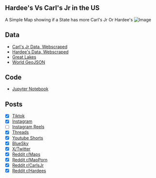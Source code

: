 ## Hardee's Vs Carl's Jr in the US
A Simple Map showing if a State has more Carl's Jr Or Hardee's
![Image](https://drive.google.com/uc?export=view&id=1nb3KtkGybXNxmuKprl2l4zU2b1sIwU29)

## Data
* [Carl's Jr Data, Webscraped](../../restaurants/CarlsJr_Per_State/)
* [Hardee's Data, Webscraped](../../restaurants/Hardees_Per_State/)
* [Great Lakes](https://usicecenter.gov/Products/GreatLakesData)
* [World GeoJSON](https://public.opendatasoft.com/explore/dataset/world-administrative-boundaries/export/?flg=en-us)

## Code
* [Jupyter Notebook](FormatData.ipynb)

## Posts
- [x] [Tiktok](https://www.tiktok.com/@vinemapper/video/7470577252862840110)
- [x] [Instagram](https://www.instagram.com/p/DF-uMomvPhh/)
- [ ] [Instagram Reels]()
- [x] [Threads](https://www.threads.net/@vinemapper/post/DF-uNL_Pdx7)
- [x] [Youtube Shorts](https://youtube.com/shorts/vARRWtfizLY)
- [x] [BlueSky](https://bsky.app/profile/vinemapper.bsky.social/post/3lhymukaso224)
- [x] [X/Twitter](https://x.com/VineMapper/status/1889718215883870636)
- [x] [Reddit r/Maps](https://www.reddit.com/r/Maps/comments/1invcpz/carls_jr_vs_hardees/)
- [x] [Reddit r/MapPorn](https://www.reddit.com/r/MapPorn/comments/1invcss/carls_jr_vs_hardees/)
- [x] [Reddit r/CarlsJr](https://www.reddit.com/r/CarlsJr/comments/1ioe32e/carls_jr_vs_hardees/)
- [x] [Reddit r/Hardees](https://www.reddit.com/r/Hardees/comments/1ioe2yq/carls_jr_vs_hardees/)
